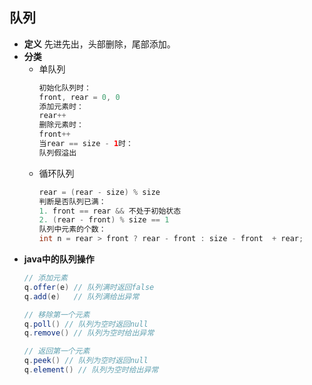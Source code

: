 ## 队列
* **定义**
  先进先出，头部删除，尾部添加。
* **分类**
  * 单队列
    ```java
    初始化队列时：
    front, rear = 0, 0
    添加元素时：
    rear++
    删除元素时：
    front++
    当rear == size - 1时：
    队列假溢出
    ```
  * 循环队列
    ```java
    rear = (rear - size) % size
    判断是否队列已满：
    1. front == rear && 不处于初始状态
    2. (rear - front) % size == 1
    队列中元素的个数：
    int n = rear > front ? rear - front : size - front  + rear;
    ```
* **java中的队列操作**
  ```java
  // 添加元素
  q.offer(e) // 队列满时返回false
  q.add(e)   // 队列满给出异常

  // 移除第一个元素
  q.poll() // 队列为空时返回null
  q.remove() // 队列为空时给出异常

  // 返回第一个元素
  q.peek() // 队列为空时返回null
  q.element() // 队列为空时给出异常
  ```

